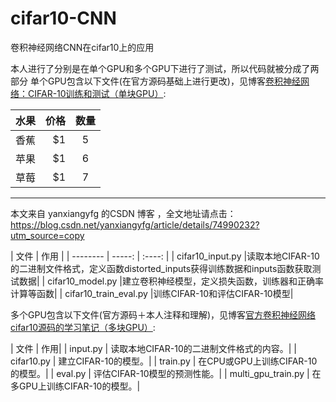 # cifar10-CNN
卷积神经网络CNN在cifar10上的应用

本人进行了分别是在单个GPU和多个GPU下进行了测试，所以代码就被分成了两部分
单个GPU包含以下文件(在官方源码基础上进行更改)，见博客[卷积神经网络：CIFAR-10训练和测试（单块GPU）](https://blog.csdn.net/weixin_42111770/article/details/81940601):

| 水果        | 价格    |  数量  |
| --------   | -----:   | :----: |
| 香蕉        | $1      |   5    |
| 苹果        | $1      |   6    |
| 草莓        | $1      |   7    |

---------------------

本文来自 yanxiangyfg 的CSDN 博客 ，全文地址请点击：https://blog.csdn.net/yanxiangyfg/article/details/74990232?utm_source=copy 

|  文件  | 作用 |
| --------   | -----:   | :----: |
|  cifar10_input.py  |读取本地CIFAR-10的二进制文件格式，定义函数distorted_inputs获得训练数据和inputs函数获取测试数据|
|  cifar10_model.py  |建立卷积神经模型，定义损失函数，训练器和正确率计算等函数|
|   cifar10_train_eval.py |训练CIFAR-10和评估CIFAR-10模型|

多个GPU包含以下文件(官方源码＋本人注释和理解)，见博客[官方卷积神经网络cifar10源码的学习笔记（多块GPU）](https://blog.csdn.net/weixin_42111770/article/details/82685668):

|  文件  | 作用|
|  input.py  | 读取本地CIFAR-10的二进制文件格式的内容。|
|   cifar10.py | 建立CIFAR-10的模型。|
| train.py | 在CPU或GPU上训练CIFAR-10的模型。|
|  eval.py | 评估CIFAR-10模型的预测性能。|
| multi_gpu_train.py | 在多GPU上训练CIFAR-10的模型。|
